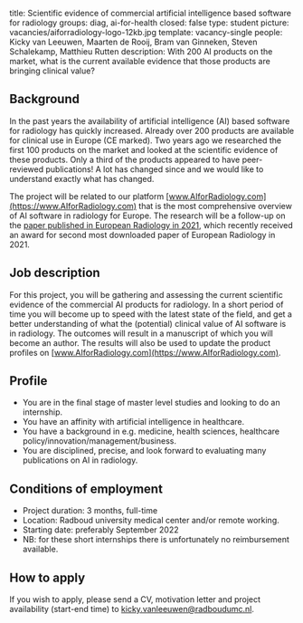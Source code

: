 title: Scientific evidence of commercial artificial intelligence based software for radiology
groups: diag, ai-for-health
closed: false
type: student
picture: vacancies/aiforradiology-logo-12kb.jpg
template: vacancy-single
people: Kicky van Leeuwen, Maarten de Rooij, Bram van Ginneken, Steven Schalekamp, Matthieu Rutten
description: With 200 AI products on the market, what is the current available evidence that those products are bringing clinical value?

## Background
In the past years the availability of artificial intelligence (AI) based software for radiology has quickly increased. Already over 200 products are available for clinical use in Europe (CE marked). Two years ago we researched the first 100 products on the market and looked at the scientific evidence of these products. Only a third of the products appeared to have peer-reviewed publications! A lot has changed since and we would like to understand exactly what has changed.

The project will be related to our platform [www.AIforRadiology.com](https://www.AIforRadiology.com) that is the most comprehensive overview of AI software in radiology for Europe. The research will be a follow-up on the [paper published in European Radiology in 2021]( https://link.springer.com/article/10.1007/s00330-021-07892-z), which recently received an award for second most downloaded paper of European Radiology in 2021.

## Job description
For this project, you will be gathering and assessing the current scientific evidence of the commercial AI products for radiology. In a short period of time you will become up to speed with the latest state of the field, and get a better understanding of what the (potential) clinical value of AI software is in radiology. The outcomes will result in a manuscript of which you will become an author. The results will also be used to update the product profiles on [www.AIforRadiology.com](https://www.AIforRadiology.com).

## Profile
* You are in the final stage of master level studies and looking to do an internship.
* You have an affinity with artificial intelligence in healthcare. 
* You have a background in e.g. medicine, health sciences, healthcare policy/innovation/management/business.
* You are disciplined, precise, and look forward to evaluating many publications on AI in radiology. 

## Conditions of employment
* Project duration: 3 months, full-time
* Location: Radboud university medical center and/or remote working.
* Starting date: preferably September 2022
* NB: for these short internships there is unfortunately no reimbursement available.

## How to apply
If you wish to apply, please send a CV, motivation letter and project availability (start-end time) to [kicky.vanleeuwen@radboudumc.nl](mailto:kicky.vanleeuwen@radboudumc.nl).
